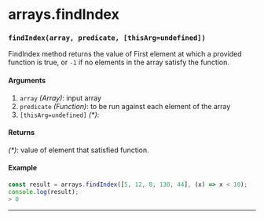 # arrays.findIndex

<!-- div class="doc-container" -->

<!-- div -->


<!-- div -->

<h3 id="findindexarray-predicate-thisargundefined"><code>findIndex(array, predicate, [thisArg=undefined])</code></h3>

FindIndex method returns the value of First element at which a provided function is true,
or `-1` if no elements in the array satisfy the function.

#### Arguments
1. `array` *(Array)*: input array
2. `predicate` *(Function)*: to be run against each element of the array
3. `[thisArg=undefined]` *(&#42;)*:

#### Returns
*(&#42;)*: value of element that satisfied function.

#### Example
```js
const result = arrays.findIndex([5, 12, 8, 130, 44], (x) => x < 10);
console.log(result);
> 0
```
---

<!-- /div -->

<!-- /div -->

<!-- /div -->

